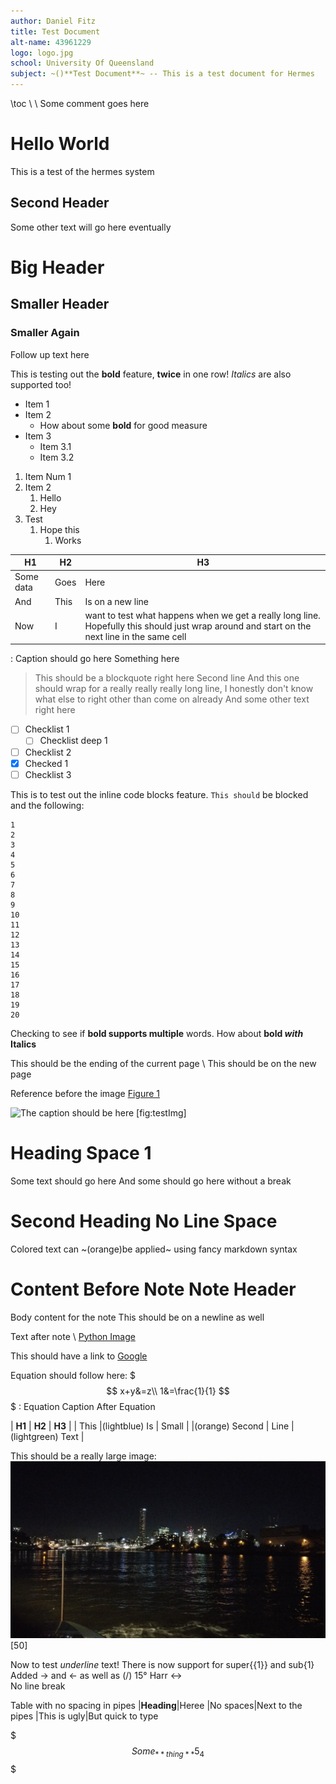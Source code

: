 ```yaml
---
author: Daniel Fitz
title: Test Document
alt-name: 43961229
logo: logo.jpg
school: University Of Queensland
subject: ~()**Test Document**~ -- This is a test document for Hermes
---
```

\toc
\\
\ Some comment goes here
# Hello World
This is a test of the hermes system

## Second Header
Some other text will go here eventually

# Big Header
## Smaller Header
### Smaller Again
Follow up text here

This is testing out the **bold** feature, **twice** in one row! *Italics* are also supported too!
- Item 1
- Item 2
    - How about some **bold** for good measure
- Item 3
    - Item 3.1
    - Item 3.2

1. Item Num 1
1. Item 2
    1. Hello
    1. Hey
1. Test
    1. Hope this
        1. Works

| **H1** | **H2** | **H3** |
| ------ | ------ | ------ |
| Some data | Goes | Here |
| And | This | Is on a new line |
| Now | I | want to test what happens when we get a really long line. Hopefully this should just wrap around and start on the next line in the same cell |
: Caption should go here
Something here
> This should be a blockquote right here
> Second line
> And this one should wrap for a really really really long line, I honestly don't know what else to right other than come on already
And some other text right here

- [ ] Checklist 1
    - [ ] Checklist deep 1
- [ ] Checklist 2
- [x] Checked 1
- [ ] Checklist 3

This is to test out the inline code blocks feature. `This should` be blocked and the following:
```
1
2
3
4
5
6
7
8
9
10
11
12
13
14
15
16
17
18
19
20
```
Checking to see if **bold supports multiple** words. How about **bold _with_ Italics**

This should be the ending of the current page
\\
This should be on the new page

Reference before the image [Figure 1](#fig:testImg)

![The caption should be here](testImage.png)
[fig:testImg]

# Heading Space 1
Some text should go here
And some should go here without a break
# Second Heading No Line Space
Colored text can ~(orange)be applied~ using fancy markdown syntax

Content Before Note
Note Header
====
Body content for the note
This should be on a newline as well

Text after note
\\
[Python Image](#fig:testImg)

This should have a link to [Google](http://google.com)

Equation should follow here:
$$$
x+y&=z\\
1&=\frac{1}{1}
$$$
: Equation Caption
After Equation

| **H1** | **H2** | **H3** |
| This |(lightblue) Is | Small |
|(orange) Second | Line |(lightgreen) Text |

This should be a really large image:
![Image](test2.jpg)[50]

Now to test _underline_ text! There is now support for super{{1}} and sub{1}
Added -> and <- as well as (/) 15&deg;
Harr <->
\
No line break

Table with no spacing in pipes
|**Heading**|Heree
|No spaces|Next to the pipes
|This is ugly|But quick to type

$$$
Some_{**thing**} 5_4
$$$

